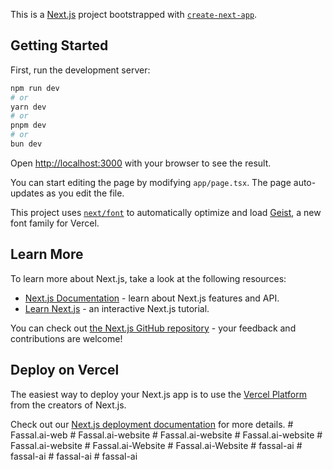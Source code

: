 This is a [Next.js](https://nextjs.org) project bootstrapped with [`create-next-app`](https://nextjs.org/docs/app/api-reference/cli/create-next-app).

## Getting Started

First, run the development server:

```bash
npm run dev
# or
yarn dev
# or
pnpm dev
# or
bun dev
```

Open [http://localhost:3000](http://localhost:3000) with your browser to see the result.

You can start editing the page by modifying `app/page.tsx`. The page auto-updates as you edit the file.

This project uses [`next/font`](https://nextjs.org/docs/app/building-your-application/optimizing/fonts) to automatically optimize and load [Geist](https://vercel.com/font), a new font family for Vercel.

## Learn More

To learn more about Next.js, take a look at the following resources:

- [Next.js Documentation](https://nextjs.org/docs) - learn about Next.js features and API.
- [Learn Next.js](https://nextjs.org/learn) - an interactive Next.js tutorial.

You can check out [the Next.js GitHub repository](https://github.com/vercel/next.js) - your feedback and contributions are welcome!

## Deploy on Vercel

The easiest way to deploy your Next.js app is to use the [Vercel Platform](https://vercel.com/new?utm_medium=default-template&filter=next.js&utm_source=create-next-app&utm_campaign=create-next-app-readme) from the creators of Next.js.

Check out our [Next.js deployment documentation](https://nextjs.org/docs/app/building-your-application/deploying) for more details.
#   F a s s a l . a i - w e b  
 #   F a s s a l . a i - w e b s i t e  
 #   F a s s a l . a i - w e b s i t e  
 #   F a s s a l . a i - w e b s i t e  
 #   F a s s a l . a i - w e b s i t e  
 #   F a s s a l . a i - W e b s i t e  
 #   F a s s a l . a i - W e b s i t e  
 #   f a s s a l - a i  
 #   f a s s a l - a i  
 #   f a s s a l - a i  
 #   f a s s a l - a i  
 